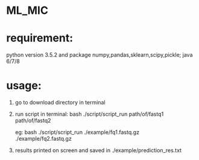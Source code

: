 # ML_MIC

# requirement: 
python version 3.5.2 and package numpy,pandas,sklearn,scipy,pickle; java 6/7/8

# usage:
1. go to download directory in terminal

2. run script in terminal:  bash ./script/script_run path/of/fastq1 path/of/fastq2

   eg:   bash ./script/script_run ./example/fq1.fastq.gz ./example/fq2.fastq.gz

3. results printed on screen and saved in ./example/prediction_res.txt
